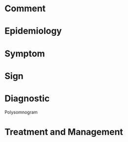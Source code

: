 # Comment

# Epidemiology

# Symptom

# Sign

# Diagnostic

Polysomnogram

# Treatment and Management

